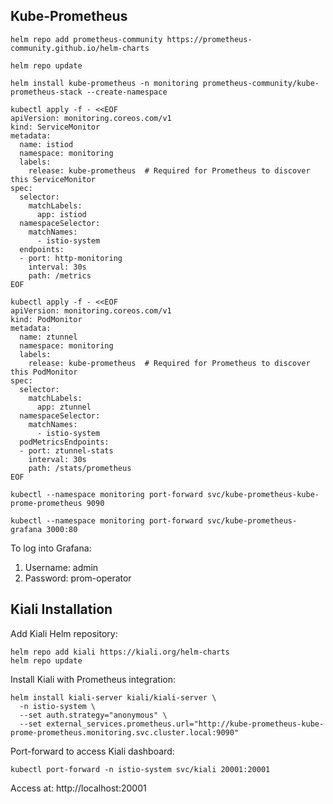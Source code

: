 ## Kube-Prometheus

```
helm repo add prometheus-community https://prometheus-community.github.io/helm-charts
```

```
helm repo update
```

```
helm install kube-prometheus -n monitoring prometheus-community/kube-prometheus-stack --create-namespace
```

```
kubectl apply -f - <<EOF
apiVersion: monitoring.coreos.com/v1
kind: ServiceMonitor
metadata:
  name: istiod
  namespace: monitoring
  labels:
    release: kube-prometheus  # Required for Prometheus to discover this ServiceMonitor
spec:
  selector:
    matchLabels:
      app: istiod
  namespaceSelector:
    matchNames:
      - istio-system
  endpoints:
  - port: http-monitoring
    interval: 30s
    path: /metrics
EOF
```

```
kubectl apply -f - <<EOF
apiVersion: monitoring.coreos.com/v1
kind: PodMonitor
metadata:
  name: ztunnel
  namespace: monitoring
  labels:
    release: kube-prometheus  # Required for Prometheus to discover this PodMonitor
spec:
  selector:
    matchLabels:
      app: ztunnel
  namespaceSelector:
    matchNames:
      - istio-system
  podMetricsEndpoints:
  - port: ztunnel-stats
    interval: 30s
    path: /stats/prometheus
EOF
```

```
kubectl --namespace monitoring port-forward svc/kube-prometheus-kube-prome-prometheus 9090
```

```
kubectl --namespace monitoring port-forward svc/kube-prometheus-grafana 3000:80
```

To log into Grafana:
1. Username: admin
2. Password: prom-operator

## Kiali Installation

Add Kiali Helm repository:
```
helm repo add kiali https://kiali.org/helm-charts
helm repo update
```

Install Kiali with Prometheus integration:
```
helm install kiali-server kiali/kiali-server \
  -n istio-system \
  --set auth.strategy="anonymous" \
  --set external_services.prometheus.url="http://kube-prometheus-kube-prome-prometheus.monitoring.svc.cluster.local:9090"
```

Port-forward to access Kiali dashboard:
```
kubectl port-forward -n istio-system svc/kiali 20001:20001
```

Access at: http://localhost:20001